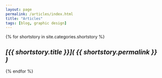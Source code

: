 ```yaml
---
layout: page
permalink: /articles/index.html
title: "Articles"
tags: [blog, graphic design]
---
```


{% for shortstory in site.categories.shortstory %}
  ## *[{{ shortstory.title }}]( {{ shortstory.permalink }} )* ##
{% endfor %}

